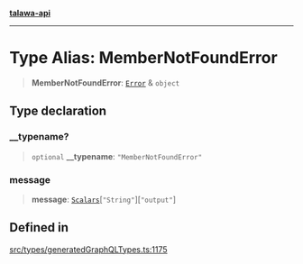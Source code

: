 [**talawa-api**](../../../README.md)

***

# Type Alias: MemberNotFoundError

> **MemberNotFoundError**: [`Error`](Error.md) & `object`

## Type declaration

### \_\_typename?

> `optional` **\_\_typename**: `"MemberNotFoundError"`

### message

> **message**: [`Scalars`](Scalars.md)\[`"String"`\]\[`"output"`\]

## Defined in

[src/types/generatedGraphQLTypes.ts:1175](https://github.com/Suyash878/talawa-api/blob/095e6964ce2a06c1c30d1acf81b6162203f1db91/src/types/generatedGraphQLTypes.ts#L1175)
